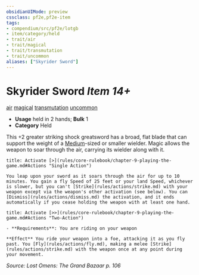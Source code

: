 ```yaml
---
obsidianUIMode: preview
cssclass: pf2e,pf2e-item
tags:
- compendium/src/pf2e/lotgb
- item/category/held
- trait/air
- trait/magical
- trait/transmutation
- trait/uncommon
aliases: ["Skyrider Sword"]
---
```

# Skyrider Sword *Item 14+*  
[air](rules/traits/air.md)  [magical](rules/traits/magical.md)  [transmutation](rules/traits/transmutation.md)  [uncommon](rules/traits/uncommon.md)  

- **Usage** held in 2 hands; **Bulk** 1
- **Category** Held

This +2 greater striking shock greatsword has a broad, flat blade that can support the weight of a [Medium](rules/traits/medium-b1.md)-sized or smaller wielder. Magic allows the weapon to soar through the air, carrying its wielder along with it.

```ad-embed-ability
title: Activate [>](rules/core-rulebook/chapter-9-playing-the-game.md#Actions "Single Action")

You leap upon your sword as it soars through the air for up to 10 minutes. You gain a fly Speed of 25 feet or your land Speed, whichever is slower, but you can't [Strike](rules/actions/strike.md) with your weapon except via the weapon's other activation (see below). You can [Dismiss](rules/actions/dismiss.md) the activation, and it ends automatically if you cease holding the weapon with at least one hand.
```

```ad-embed-ability
title: Activate [>>](rules/core-rulebook/chapter-9-playing-the-game.md#Actions "Two-Action")

- **Requirements**: You are riding on your weapon

**Effect** You ride your weapon into a foe, attacking it as you fly past. You [Fly](rules/actions/fly.md), making a melee [Strike](rules/actions/strike.md) with the weapon once at any point during your movement.
```

*Source: Lost Omens: The Grand Bazaar p. 106*